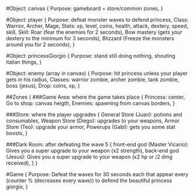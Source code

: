#Object: canvas {
  Purpose: gameboard + store/common zones,
}

#Object: player {
  Purpose: defeat monster waves to defend princess,
  Class: Warrior, Archer, Mage,
  Stats: xp, level, coins, health, attack, dextery, speed, skill,
  Skill: Roar (fear the enemies for 2 seconds), Bow mastery (gets your dextery to the minimum for 3 seconds), Blizzard (Freeze the monsters around you for 2 seconds),
}

#Object: princessGiorgio {
  Purpose: stand still doing nothing, shouting italian things,
}

#Object: enemy (array in canvas) {
  Purpose: hit princess unless your player gets in his radius,
  Classes: warrior zombie, archer zombie, tank zombie, boss (jesus),
  Drop: coins, xp,
}


##Zones {
  ###Game Area: where the game takes place {
    Princess: center,
    Go to shop: canvas heigth,
    Enemies: spawning from canvas borders,
  }

  ###Store: where the player upgrades {
    General Store (Juan): potions and consumables,
    Weapon Store (Diego): upgrades to your weapons,
    Armor Store (Teo): upgrade your armor,
    Powerups (Gabi): gets you some stat boosts,
  }

  ###Dark Room: after defeating the wave 5 {
    front-end god (Master Vicario): Gives you a super upgrade to your weapon (x2 strength),
    back-end god (Jesus): Gives you a super upgrade to your weapon (x2 hp or /2 dmg received),
  }
}

#Game {
Purpose: Defeat the waves for 30 seconds each that appear every (counter % (decreases every wave)) to defend the beautiful princess giorgio, 
}
